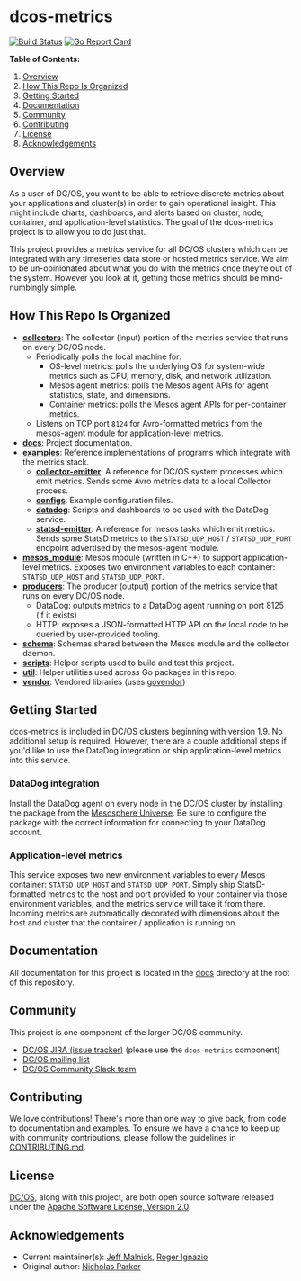 # dcos-metrics
[![Build Status](https://jenkins.mesosphere.com/service/jenkins/buildStatus/icon?job=public-dcos-metrics/public-dcos-metrics-master)][jenkins-master]
[![Go Report Card](https://goreportcard.com/badge/github.com/dcos/dcos-metrics)][go-report-card]

**Table of Contents:**
  1. [Overview](#overview)
  2. [How This Repo Is Organized](#how-this-repo-is-organized)
  3. [Getting Started](#getting-started)
  4. [Documentation](#documentation)
  5. [Community](#community)
  6. [Contributing](#contributing)
  7. [License](#license)
  8. [Acknowledgements](#acknowledgements)

## Overview
As a user of DC/OS, you want to be able to retrieve discrete metrics about your applications and cluster(s) in order to
gain operational insight. This might include charts, dashboards, and alerts based on cluster, node, container, and
application-level statistics. The goal of the dcos-metrics project is to allow you to do just that.

This project provides a metrics service for all DC/OS clusters which can be integrated with any timeseries data store or
hosted metrics service. We aim to be un-opinionated about what you do with the metrics once they’re out of the system.
However you look at it, getting those metrics should be mind-numbingly simple. 


## How This Repo Is Organized
  - **[collectors](collectors/)**: The collector (input) portion of the metrics service that runs on every DC/OS node.
      - Periodically polls the local machine for:
        - OS-level metrics: polls the underlying OS for system-wide metrics such as CPU, memory, disk, and
        network utilization. 
        - Mesos agent metrics: polls the Mesos agent APIs for agent statistics, state, and dimensions.
        - Container metrics: polls the Mesos agent APIs for per-container metrics.
      - Listens on TCP port `8124` for Avro-formatted metrics from the mesos-agent module for application-level metrics.
  - **[docs](docs/)**: Project documentation.
  - **[examples](examples/)**: Reference implementations of programs which integrate with the metrics stack.
    - **[collector-emitter](examples/collector-emitter/)**: A reference for DC/OS system processes which emit metrics.
    Sends some Avro metrics data to a local Collector process.
    - **[configs](examples/configs/)**: Example configuration files.
    - **[datadog](examples/datadog/)**: Scripts and dashboards to be used with the DataDog service.
    - **[statsd-emitter](examples/statsd-emitter/)**: A reference for mesos tasks which emit metrics. Sends some StatsD
    metrics to the `STATSD_UDP_HOST` / `STATSD_UDP_PORT` endpoint advertised by the mesos-agent module.
  - **[mesos_module](mesos_module/)**: Mesos module (written in C++) to support application-level metrics. Exposes
  two environment variables to each container: `STATSD_UDP_HOST` and `STATSD_UDP_PORT`.
  - **[producers](producers/)**: The producer (output) portion of the metrics service that runs on every DC/OS node.
      - DataDog: outputs metrics to a DataDog agent running on port 8125 (if it exists)
      - HTTP: exposes a JSON-formatted HTTP API on the local node to be queried by user-provided tooling.
  - **[schema](schema/)**: Schemas shared between the Mesos module and the collector daemon.
  - **[scripts](scripts/)**: Helper scripts used to build and test this project.
  - **[util](util/)**: Helper utilities used across Go packages in this repo.
  - **[vendor](vendor/)**: Vendored libraries (uses [govendor][github-govendor])


## Getting Started
dcos-metrics is included in DC/OS clusters beginning with version 1.9. No additional setup is required. However, there
are a couple additional steps if you'd like to use the DataDog integration or ship application-level metrics into this
service.

### DataDog integration
Install the DataDog agent on every node in the DC/OS cluster by installing the package from the
[Mesosphere Universe][github-universe]. Be sure to configure the package with the correct
information for connecting to your DataDog account.

### Application-level metrics
This service exposes two new environment variables to every Mesos container: `STATSD_UDP_HOST` and `STATSD_UDP_PORT`.
Simply ship StatsD-formatted metrics to the host and port provided to your container via those environment variables,
and the metrics service will take it from there. Incoming metrics are automatically decorated with dimensions about
the host and cluster that the container / application is running on.


## Documentation
All documentation for this project is located in the [docs](docs/) directory at the root of this repository.


## Community
This project is one component of the larger DC/OS community.
  * [DC/OS JIRA (issue tracker)][dcos-jira] (please use the `dcos-metrics` component)
  * [DC/OS mailing list][dcos-mailing-list]
  * [DC/OS Community Slack team][dcos-slack]


## Contributing
We love contributions! There's more than one way to give back, from code to documentation and examples. To ensure we
have a chance to keep up with community contributions, please follow the guidelines in [CONTRIBUTING.md](CONTRIBUTING.md).


## License
[DC/OS][github-dcos], along with this project, are both open source software released under the
[Apache Software License, Version 2.0](LICENSE).


## Acknowledgements
  * Current maintainer(s): [Jeff Malnick][github-malnick], [Roger Ignazio][github-rji]
  * Original author: [Nicholas Parker][github-nickbp]


[dcos-jira]: https://dcosjira.atlassian.net
[dcos-mailing-list]: https://groups.google.com/a/dcos.io/forum/#!forum/users
[dcos-slack]: https://dcos-community.slack.com
[github-dcos]: https://github.com/dcos/dcos
[github-govendor]: https://github.com/kardianos/govendor
[github-malnick]: https://github.com/malnick
[github-nickbp]: https://github.com/nickbp
[github-rji]: https://github.com/rji
[github-universe]: https://github.com/mesosphere/universe
[go-report-card]: https://goreportcard.com/report/github.com/dcos/dcos-metrics]
[jenkins-master]: https://jenkins.mesosphere.com/service/jenkins/job/public-dcos-metrics/job/public-dcos-metrics-master/

